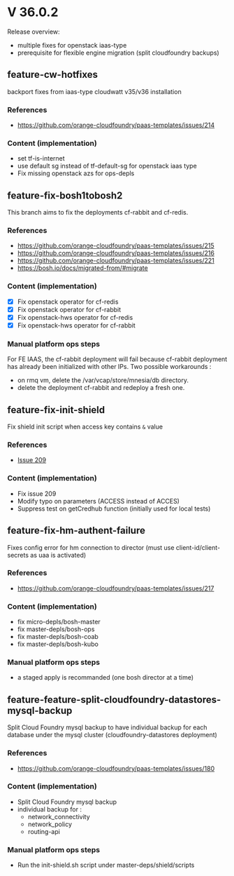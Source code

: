 # V 36.0.2

Release overview:
- multiple fixes for openstack iaas-type
- prerequisite for flexible engine migration (split cloudfoundry backups)

## feature-cw-hotfixes

backport fixes from iaas-type cloudwatt v35/v36 installation

### References
- https://github.com/orange-cloudfoundry/paas-templates/issues/214

### Content (implementation)
- set tf-is-internet
- use default sg instead of tf-default-sg for openstack iaas type
- Fix missing openstack azs for ops-depls

## feature-fix-bosh1tobosh2

This branch aims to fix the deployments cf-rabbit and cf-redis.

### References
- https://github.com/orange-cloudfoundry/paas-templates/issues/215
- https://github.com/orange-cloudfoundry/paas-templates/issues/216
- https://github.com/orange-cloudfoundry/paas-templates/issues/221
- https://bosh.io/docs/migrated-from/#migrate

### Content (implementation)
* [x]  Fix openstack operator for cf-redis
* [x]  Fix openstack operator for cf-rabbit
* [x]  Fix openstack-hws operator for cf-redis
* [x]  Fix openstack-hws operator for cf-rabbit

### Manual platform ops steps
For FE IAAS, the cf-rabbit deployment will fail because cf-rabbit deployment has already been initialized with other IPs.
Two possible workarounds :
- on rmq vm, delete the /var/vcap/store/mnesia/db directory.
- delete the deployment cf-rabbit and redeploy a fresh one.

## feature-fix-init-shield
Fix shield init script when access key contains `&` value

### References
- [Issue 209](https://github.com/orange-cloudfoundry/paas-templates/issues/209)

### Content (implementation)
- Fix issue 209
- Modify typo on parameters (ACCESS instead of ACCES)
- Suppress test on getCredhub function (initially used for local tests)

## feature-fix-hm-authent-failure

Fixes config error for hm connection to director (must use client-id/client-secrets as uaa is activated)

### References
- https://github.com/orange-cloudfoundry/paas-templates/issues/217

### Content (implementation)
- fix micro-depls/bosh-master
- fix master-depls/bosh-ops
- fix master-depls/bosh-coab
- fix master-depls/bosh-kubo

### Manual platform ops steps
- a staged apply is recommanded (one bosh director at a time)

## feature-feature-split-cloudfoundry-datastores-mysql-backup

Split Cloud Foundry mysql backup to have individual backup for each database under the mysql cluster (cloudfoundry-datastores deployment)
### References
- https://github.com/orange-cloudfoundry/paas-templates/issues/180

### Content (implementation)
- Split Cloud Foundry mysql backup
- individual backup for :
  * network_connectivity
  * network_policy
  * routing-api

### Manual platform ops steps
- Run the init-shield.sh script under master-deps/shield/scripts

